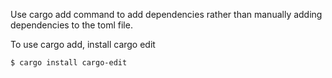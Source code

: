 Use cargo add command to add dependencies rather than manually adding dependencies to the toml file.

To use cargo add, install cargo edit

```bash
$ cargo install cargo-edit
```